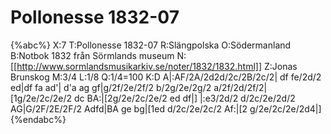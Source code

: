 # Pollonesse 1832-07

{%abc%}
X:7
T:Pollonesse 1832-07
R:Slängpolska
O:Södermanland
B:Notbok 1832 från Sörmlands museum 
N:[[http://www.sormlandsmusikarkiv.se/noter/1832/1832.html]]
Z:Jonas Brunskog
M:3/4
L:1/8
Q:1/4=100
K:D
A|:AF/2A/2d2d/2c/2B/2c/2| df fe/2d/2 ed|df fa ad'|
d'a ag gf|g/2f/2e/2f/2 b/2g/2e/2g/2 a/2f/2d/2f/2|[1g/2e/2c/2e/2 dc BA:|[2g/2e/2c/2e/2 ed df|]
|:e3/2d/2 d/2c/2e/2d/2 AG|G/2F/2E/2F/2 Adfd|BA ge bg|[1ed d/2c/2e/2c/2 Af:|[2 g/2e/2c/2e/2d4|]
{%endabc%}

